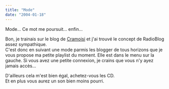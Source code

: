 ```yaml
---
title: "Mode"
date: "2004-01-18"
---
```


Mode... Ce mot me poursuit... enfin...

Bon, je trainais sur le blog de [Cramoisi](http://www.cramoisi.net) et j'ai trouvé le concept de RadioBlog assez sympathique.  
C'est donc en suivant une mode parmis les blogger de tous horizons que je vous propose ma petite playlist du moment. Elle est dans le menu sur la gauche. Si vous avez une petite connexion, je crains que vous n'y ayez jamais accès...

D'ailleurs cela m'est bien égal, achetez-vous les CD.  
Et en plus vous aurez un son bien moins pourri.
